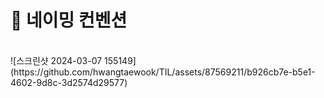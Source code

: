 # 📖 네이밍 컨벤션
<br>
![스크린샷 2024-03-07 155149](https://github.com/hwangtaewook/TIL/assets/87569211/b926cb7e-b5e1-4602-9d8c-3d2574d29577)

